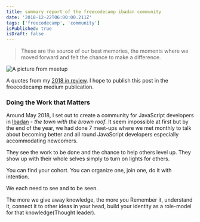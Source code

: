 ```yaml
---
title: summary report of the freecodecamp ibadan community
date: '2018-12-22T06:00:00.211Z'
tags: ['freecodecamp', 'community']
isPublished: true
isDraft: false
---
```


> These are the source of our best memories, the moments where we moved forward and felt the chance to make a difference.

![A picture from meetup](https://res.cloudinary.com/drnqdd87d/image/upload/v1545940207/2018-in-picture-12018-in-picture-4_bjfouw.jpg)

A quotes from my [2018 in review](https://oluwasetemi.github.io/2018-the-review/). I hope to publish this post in the freecodecamp medium publication.

### Doing the Work that Matters

Around May 2018, I set out to create a community for JavaScript developers in [Ibadan]() - _the town with the brown roof_. It seem impossible at first but by the end of the year, we had done 7 meet-ups where we met monthly to talk about becoming better and all round JavaScript developers especially accommodating newcomers.

They see the work to be done and the chance to help others level up. They show up with their whole selves simply to turn on lights for others.

You can find your cohort. You can organize one, join one, do it with intention.

We each need to see and to be seen.

The more we give away knowledge, the more you Remember it, understand it, connect it to other ideas in your head, build your identity as a role-model for that knowledge(Thought leader).
